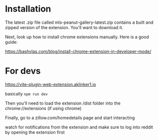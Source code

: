 # Installation

The latest .zip file called mls-peanut-gallery-latest.zip contains a built and zipped version of the extension. You'll want to download it.

Next, look up how to install chrome extensions manually. Here is a good guide:

https://bashvlas.com/blog/install-chrome-extension-in-developer-mode/

# For devs

https://vite-plugin-web-extension.aklinker1.io

basically `npm run dev`

Then you'll need to load the extension /dist folder into the chrome://extensions (if using chrome)

Finally, go to a zillow.com/homedetails page and start interacting

watch for notifications from the extension and make sure to log into reddit by opening the extension first